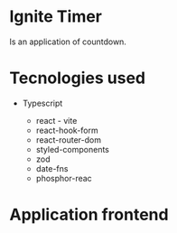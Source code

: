 # Ignite Timer

Is an application of countdown.

# Tecnologies used

- Typescript

  - react - vite
  - react-hook-form
  - react-router-dom
  - styled-components
  - zod
  - date-fns
  - phosphor-reac

# Application frontend

<!--
<p align="center">
  <img src=""  alt="Ignite timer image" style="display: flex;">
</p>
-->
